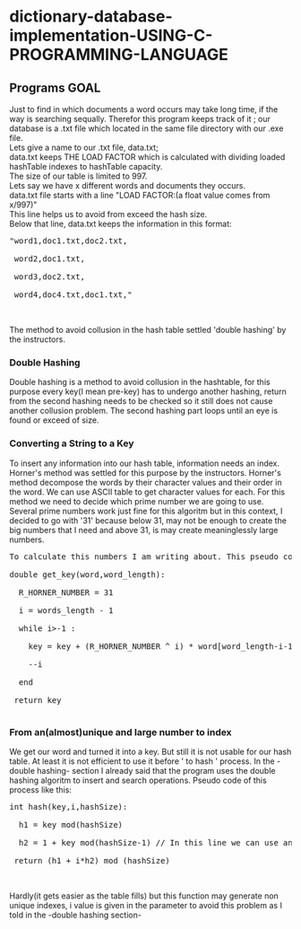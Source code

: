 # dictionary-database-implementation-USING-C-PROGRAMMING-LANGUAGE

## Programs GOAL 

Just to find in which documents a word occurs may take long time, if the way is searching sequally. Therefor this program keeps track of it ; our database is a .txt file which located in the same file directory with our .exe file.</br>
Lets give a name to our .txt file, data.txt;</br>
data.txt keeps THE LOAD FACTOR which is calculated with dividing loaded hashTable indexes to hashTable capacity.</br>
The size of our table is limited to 997.</br>
Lets say we have x different words and documents they occurs.</br>
data.txt file starts with a line "LOAD FACTOR:(a float value comes from x/997)"</br>
This line helps us to avoid from exceed the hash size.</br>
Below that line, data.txt keeps the information in this format:</br>
<pre>
"word1,doc1.txt,doc2.txt,</br>
 word2,doc1.txt,</br>
 word3,doc2.txt,</br>
 word4,doc4.txt,doc1.txt,"</br>
 </pre>
 The method to avoid collusion in the hash table settled 'double hashing' by the instructors.</br>
 
 ### Double Hashing
 
Double hashing is a method to avoid collusion in the hashtable, for this purpose every key(I mean pre-key) has to undergo another hashing, return from the second hashing needs to be checked so it still does not cause another collusion problem. The second hashing part loops until an eye is found or exceed of size.

### Converting a String to a Key

To insert any information into our hash table, information needs an index. Horner's method was settled for this purpose by the instructors.
Horner's method decompose the words by their character values and their order in the word. We can use ASCII table to get character values for each.
For this method we need to decide which prime number we are going to use. Several prime numbers work just fine for this algoritm but in this context, I decided to go with '31' because below 31, may not be enough to create the big numbers that I need and above 31, is may create meaninglessly large numbers.</br>
<pre>
To calculate this numbers I am writing about. This pseudo code is used:</br>
double get_key(word,word_length):</br>
  R_HORNER_NUMBER = 31</br>
  i = words_length - 1</br>
  while i>-1 :</br>
    key = key + (R_HORNER_NUMBER ^ i) * word[word_length-i-1] - 'a' +1</br>
    --i</br>
  end</br>
 return key</br>
</pre>
### From an(almost)unique and large number to index

We get our word and turned it into a key. But still it is not usable for our hash table. At least it is not efficient to use it before ' to hash ' process.
In the -double hashing- section I already said that the program uses the double hashing algoritm to insert and search operations. Pseudo code of this process like this:
<pre>
int hash(key,i,hashSize):</br>
  h1 = key mod(hashSize)</br>
  h2 = 1 + key mod(hashSize-1) // In this line we can use any number below hashSize </br>
 return (h1 + i*h2) mod (hashSize)</br>
 </pre>
 Hardly(it gets easier as the table fills) but this function may generate non unique indexes, i value is given in the parameter to avoid this problem as I told in the -double hashing section-
